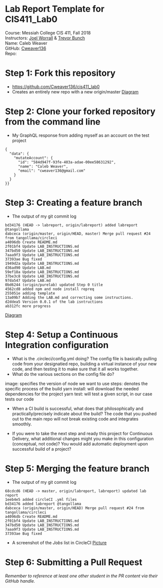 # Lab Report Template for CIS411_Lab0
Course: Messiah College CIS 411, Fall 2018<br/>
Instructors: [Joel Worrall](https://github.com/tangollama) & [Trevor Bunch](https://github.com/trevordbunch)<br/>
Name: Caleb Weaver<br/>
GitHub: [Cweaver136](https://github.com/Cweaver136)<br/>
Repo: 

# Step 1: Fork this repository
- https://github.com/Cweaver136/cis411_lab0
- Creates an entirely new repo with a new origin/master
    [Diagram](https://docs.google.com/drawings/d/1wXy9JTltwarOgrFHV0M4pgKDi6qQVNqkEBQ35Mq1q8s/edit?usp=sharing)

# Step 2: Clone your forked repository from the command line
- My GraphQL response from adding myself as an account on the test project
```
{
  "data": {
    "mutateAccount": {
      "id": "584d947f-93fe-403a-adae-00ee58631292",
      "name": "Caleb Weaver",
      "email": "cweaver136@gmail.com"
    }
  }
}}
```

# Step 3: Creating a feature branch
- The output of my git commit log
```
bd34176 (HEAD -> labreport, origin/labreport) added labreport @tangollama
dabceca (origin/master, origin/HEAD, master) Merge pull request #24 from tangollama/circleci
a4096db Create README.md
2f01bf4 Update LAB_INSTRUCTIONS.md
347bd50 Update LAB_INSTRUCTIONS.md
7aaa9f3 Update LAB_INSTRUCTIONS.md
37393ae Bug fixed
1949d2a Update LAB_INSTRUCTIONS.md
d36ad90 Update LAB.md
59ef18a Update LAB_INSTRUCTIONS.md
37be3c8 Update LAB_INSTRUCTIONS.md
97da547 Update LAB.md
0bd6244 (origin/purelab) updated Step 0 title
4562cd8 added npm and node install repreq
255051e adding template
13a09b7 Adding the LAB.md and correcting some instructions.
d2ddea5 Version 0.0.1 of the lab isntructions
ab312fc more progress
```
[Diagram](https://docs.google.com/drawings/d/1-q6jKzCIGaIfLDajsiyQ9kSUYQ9Etd3fTUoTQSxIDSc/edit?usp=sharing)

# Step 4: Setup a Continuous Integration configuration
- What is the .circleci/config.yml doing?
The config file is basically pulling code from your designatied repo, building a virtual instance of your new code, and then testing it to make sure that it all works together.
- What do the various sections on the config file do?

image: specifies the version of node we want to use
steps: denotes the specific process of the build
yarn install: will download the needed dependencies for the project
yarn test: will test a given script, in our case tests our code

- When a CI build is successful, what does that philosophically and practically/precisely indicate about the build?
The code that you pushed out to the main repo will not break existing code and integrates smoothly.

- If you were to take the next step and ready this project for Continuous Delivery, what additional changes might you make in this configuration (conceptual, not code)?
You would add automatic deployment upon successful build of a project?

# Step 5: Merging the feature branch
* The output of my git commit log
```
68cdcd6 (HEAD -> master, origin/labreport, labreport) updated lab report
1eeb4e5 added circleCI .yml files
bd34176 added labreport @tangollama
dabceca (origin/master, origin/HEAD) Merge pull request #24 from tangollama/circleci
a4096db Create README.md
2f01bf4 Update LAB_INSTRUCTIONS.md
347bd50 Update LAB_INSTRUCTIONS.md
7aaa9f3 Update LAB_INSTRUCTIONS.md
37393ae Bug fixed
```
* A screenshot of the _Jobs_ list in CircleCI
[Picture](https://docs.google.com/document/d/11C5n6GF_ZohrttWSr8157KfmjJEzIUUeEAPM68yC4N8/edit?usp=sharing)

# Step 6: Submitting a Pull Request
_Remember to reference at least one other student in the PR content via their GitHub handle._

